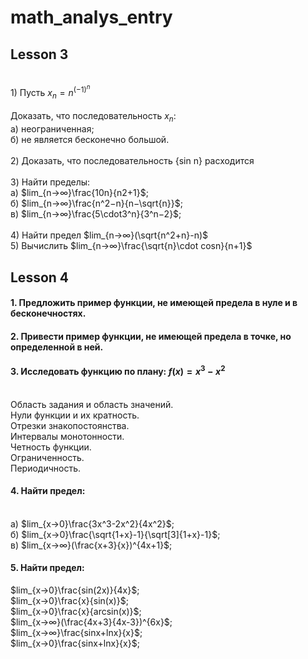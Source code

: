# math_analys_entry
## Lesson 3
<br>1) Пусть $x_{n} = n^{(−1)^{n}}$
<br><br>Доказать, что последовательность $x_{n}$: 
<br>а) неограниченная;
<br>б) не является бесконечно большой.
<br><br>2) Доказать, что последовательность {sin n} расходится
<br><br>3) Найти пределы:
<br>а) $lim_{n→∞}\frac{10n}{n2+1}$; 
<br>б) $lim_{n→∞}\frac{n^2−n}{n−\sqrt{n}}$; 
<br>в) $lim_{n→∞}\frac{5\cdot3^n}{3^n−2}$; 
<br><br>4) Найти предел $lim_{n→∞}(\sqrt{n^2+n}-n)$
<br>5) Вычислить $lim_{n→∞}\frac{\sqrt{n}\cdot cosn}{n+1}$

## Lesson 4

#### 1. Предложить пример функции, не имеющей предела в нуле и в бесконечностях.
#### 2. Привести пример функции, не имеющей предела в точке, но определенной в ней.
#### 3. Исследовать функцию  по плану: $f(x)=x^3-x^2$
<br>Область задания и область значений.
<br>Нули функции и их кратность.
<br>Отрезки знакопостоянства.
<br>Интервалы монотонности.
<br>Четность функции.
<br>Ограниченность.
<br>Периодичность.

#### 4. Найти предел:

<br>а) $lim_{x→0}\frac{3x^3-2x^2}{4x^2}$; 
<br>б) $lim_{x→0}\frac{\sqrt{1+x}-1}{\sqrt[3]{1+x}-1}$; 
<br>в) $lim_{x→∞}(\frac{x+3}{x})^{4x+1}$;

#### 5. Найти предел:

$lim_{x→0}\frac{sin(2x)}{4x}$;
<br>$lim_{x→0}\frac{x}{sin(x)}$;
<br>$lim_{x→0}\frac{x}{arcsin(x)}$;
<br>$lim_{x→∞}(\frac{4x+3}{4x-3})^{6x}$;
<br>$lim_{x→∞}\frac{sinx+lnx}{x}$;
<br>$lim_{x→0}\frac{sinx+lnx}{x}$;
